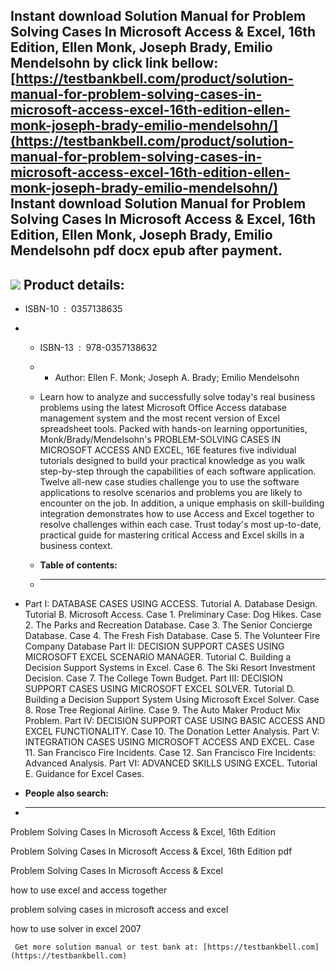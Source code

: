 Instant download **Solution Manual for Problem Solving Cases In Microsoft Access & Excel, 16th Edition, Ellen Monk, Joseph Brady, Emilio Mendelsohn** by click link bellow:  
[https://testbankbell.com/product/solution-manual-for-problem-solving-cases-in-microsoft-access-excel-16th-edition-ellen-monk-joseph-brady-emilio-mendelsohn/](https://testbankbell.com/product/solution-manual-for-problem-solving-cases-in-microsoft-access-excel-16th-edition-ellen-monk-joseph-brady-emilio-mendelsohn/)  
**Instant download Solution Manual for Problem Solving Cases In Microsoft Access & Excel, 16th Edition, Ellen Monk, Joseph Brady, Emilio Mendelsohn pdf docx epub after payment.**
----------------------------------------------------------------------------------------------------------------------------------------------------------------------------------


![](https://testbankbell.com/wp-content/uploads/2023/05/9780357138632_SolutionManual.jpg)
**Product details:**
--------------------


* ISBN-10 ‏ : ‎ 0357138635
* * ISBN-13 ‏ : ‎ 978-0357138632
  * * Author: Ellen F. Monk; Joseph A. Brady; Emilio Mendelsohn
   
  * Learn how to analyze and successfully solve today's real business problems using the latest Microsoft Office Access database management system and the most recent version of Excel spreadsheet tools. Packed with hands-on learning opportunities, Monk/Brady/Mendelsohn's PROBLEM-SOLVING CASES IN MICROSOFT ACCESS AND EXCEL, 16E features five individual tutorials designed to build your practical knowledge as you walk step-by-step through the capabilities of each software application. Twelve all-new case studies challenge you to use the software applications to resolve scenarios and problems you are likely to encounter on the job. In addition, a unique emphasis on skill-building integration demonstrates how to use Access and Excel together to resolve challenges within each case. Trust today's most up-to-date, practical guide for mastering critical Access and Excel skills in a business context.
  * **Table of contents:**
  * ----------------------
 
* Part I: DATABASE CASES USING ACCESS. Tutorial A. Database Design. Tutorial B. Microsoft Access. Case 1. Preliminary Case: Dog Hikes. Case 2. The Parks and Recreation Database. Case 3. The Senior Concierge Database. Case 4. The Fresh Fish Database. Case 5. The Volunteer Fire Company Database Part II: DECISION SUPPORT CASES USING MICROSOFT EXCEL SCENARIO MANAGER. Tutorial C. Building a Decision Support Systems in Excel. Case 6. The Ski Resort Investment Decision. Case 7. The College Town Budget. Part III: DECISION SUPPORT CASES USING MICROSOFT EXCEL SOLVER. Tutorial D. Building a Decision Support System Using Microsoft Excel Solver. Case 8. Rose Tree Regional Airline. Case 9. The Auto Maker Product Mix Problem. Part IV: DECISION SUPPORT CASE USING BASIC ACCESS AND EXCEL FUNCTIONALITY. Case 10. The Donation Letter Analysis. Part V: INTEGRATION CASES USING MICROSOFT ACCESS AND EXCEL. Case 11. San Francisco Fire Incidents. Case 12. San Francisco Fire Incidents: Advanced Analysis. Part VI: ADVANCED SKILLS USING EXCEL. Tutorial E. Guidance for Excel Cases.
* **People also search:**
* -----------------------

Problem Solving Cases In Microsoft Access & Excel, 16th Edition

Problem Solving Cases In Microsoft Access & Excel, 16th Edition pdf

Problem Solving Cases In Microsoft Access & Excel

how to use excel and access together

problem solving cases in microsoft access and excel

how to use solver in excel 2007




     Get more solution manual or test bank at: [https://testbankbell.com](https://testbankbell.com)
